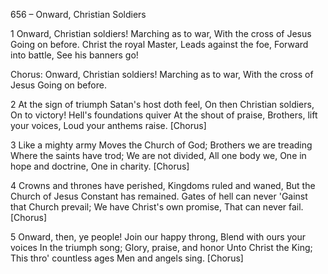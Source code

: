656 – Onward, Christian Soldiers


1
Onward, Christian soldiers!
Marching as to war,
With the cross of Jesus
Going on before.
Christ the royal Master,
Leads against the foe,
Forward into battle, 
See his banners go!

Chorus:
Onward, Christian soldiers!
Marching as to war,
With the cross of Jesus 
Going on before.

2
At the sign of triumph
Satan's host doth feel,
On then Christian soldiers,
On to victory!
Hell's foundations quiver
At the shout of praise,
Brothers, lift your voices, 
Loud your anthems raise.  [Chorus]

3
Like a mighty army
Moves the Church of God;
Brothers we are treading
Where the saints have trod;
We are not divided,
All one body we,
One in hope and doctrine,
One in charity.  [Chorus]

4
Crowns and thrones have perished,
Kingdoms ruled and waned,
But the Church of Jesus
Constant has remained.
Gates of hell can never
'Gainst that Church prevail;
We have Christ's own promise,
That can never fail.  [Chorus]

5
Onward, then, ye people!
Join our happy throng,
Blend with ours your voices
In the triumph song;
Glory, praise, and honor
Unto Christ the King;
This thro' countless ages 
Men and angels sing.  [Chorus]


